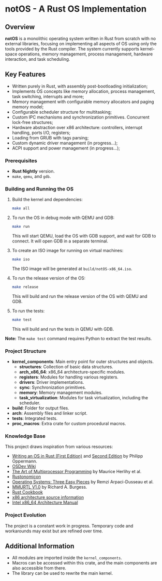 # notOS - A Rust OS Implementation

## Overview

**notOS** is a monolithic operating system written in Rust from scratch with no external libraries, focusing on implementing all aspects of OS using only the tools provided by the Rust compiler. The system currently supports kernel-space operations, memory management, process management, hardware interaction, and task scheduling.

## Key Features

- Written purely in Rust, with assembly post-bootloading initialization;
- Implements OS concepts like memory allocation, process management, task switching, interrupts and more;
- Memory management with configurable memory allocators and paging memory model;
- Configurable scheduler structure for multitasking;
- Custom IPC mechanisms and synchronization primitives. Concurrent lock-free structures;
- Hardware abstraction over x86 architecture: controllers, interrupt handling, ports I/O, registers;
- Loading from GRUB with tags parsing;
- Custom dynamic driver management (in progress...);
- ACPI support and power management (in progress...);

### Prerequisites

- **Rust Nightly** version.
- `make`, `qemu`, and `gdb`.

### Building and Running the OS

1. Build the kernel and dependencies:
    ```bash
    make all
    ```

2. To run the OS in debug mode with QEMU and GDB:
    ```bash
    make run
    ```
    This will start QEMU, load the OS with GDB support, and wait for GDB to connect. It will open GDB in a separate terminal.

3. To create an ISO image for running on virtual machines:
    ```bash
    make iso
    ```
    The ISO image will be generated at `build/notOS-x86_64.iso`.

4. To run the release version of the OS:
    ```bash
    make release
    ```
    This will build and run the release version of the OS with QEMU and GDB.

5. To run the tests:
    ```bash
    make test
    ```
    This will build and run the tests in QEMU with GDB.

**Note:** The `make test` command requires Python to extract the test results.

### Project Structure

- **kernel_components**: Main entry point for outer structures and objects.
  - **structures**: Collection of basic data structures.
  - **arch_x86_64**: x86_64 architecture-specific modules.
  - **registers**: Modules for handling various registers.
  - **drivers**: Driver implementations.
  - **sync**: Synchronization primitives.
  - **memory**: Memory management modules.
  - **task_virtualization**: Modules for task virtualization, including the scheduler.
- **build**: Folder for output files.
- **arch**: Assembly files and linker script.
- **tests**: Integrated tests.
- **proc_macros**: Extra crate for custom procedural macros.

### Knowledge Base

This project draws inspiration from various resources:

- [Writing an OS in Rust (First Edition)](https://os.phil-opp.com/edition-1/) and [Second Edition](https://os.phil-opp.com/) by Philipp Oppermann.
- [OSDev Wiki](https://wiki.osdev.org/Expanded_Main_Page)
- [The Art of Multiprocessor Programming](https://www.amazon.com/Art-Multiprocessor-Programming-Maurice-Herlihy/dp/0123705916) by Maurice Herlihy et al.
- [Rustonomicon](https://doc.rust-lang.org/nomicon/)
- [Operating Systems: Three Easy Pieces](http://pages.cs.wisc.edu/~remzi/OSTEP/) by Remzi Arpaci-Dusseau et al.
- [MMURTL V1.0](http://www.michaelbasta.com/MMP/Lab/DOC/MMURTL.html) by Richard A. Burgess.
- [Rust Cookbook](https://github.com/rust-lang-nursery/rust-cookbook)
- [x86 architecture source information](https://www.sandpile.org/)
- [Intel x86_64 Architecture Manual](https://www.intel.com/content/dam/www/public/us/en/documents/manuals/64-ia-32-architectures-software-developer-vol-3a-part-1-manual.pdf)

### Project Evolution

The project is a constant work in progress. Temporary code and workarounds may exist but are refined over time.

## Additional Information

- All modules are imported inside the `kernel_components`.
- Macros can be accessed within this crate, and the main components are also accessible from there.
- The library can be used to rewrite the main kernel.

